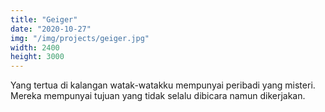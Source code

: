 ```yaml
---
title: "Geiger"
date: "2020-10-27"
img: "/img/projects/geiger.jpg"
width: 2400
height: 3000
---
```


Yang tertua di kalangan watak-watakku mempunyai peribadi yang misteri. Mereka mempunyai tujuan yang tidak selalu dibicara namun dikerjakan.
